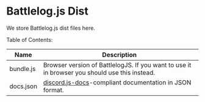 
# Battlelog.js Dist
We store Battlelog.js dist files here.

Table of Contents:

| Name      | Description |
| --------- | ----------- |
| bundle.js | Browser version of BattlelogJS. If you want to use it in browser you should use this instead. | 
| docs.json | [discord.js-docs](https://github.com/TeeSeal/discord.js-docs/)-compliant documentation in JSON format. |
